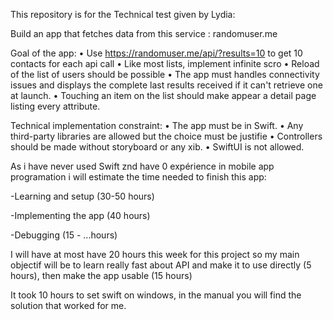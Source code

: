 This repository is for the Technical test given by Lydia:

Build an app that fetches data from this service :
randomuser.me

Goal of the app:
• Use https://randomuser.me/api/?results=10 to get 10 contacts for each 
api call
• Like most lists, implement infinite scro
• Reload of the list of users should be possible
• The app must handles connectivity issues and displays the complete last 
results received if it can't retrieve one at launch.
• Touching an item on the list should make appear a detail page listing 
every attribute.

Technical implementation constraint:
• The app must be in Swift.
• Any third-party libraries are allowed but the choice must be justifie
• Controllers should be made without storyboard or any xib.
• SwiftUI is not allowed.

As i have never used Swift znd have 0 expérience in mobile app programation
i will estimate the time needed to finish this app:

-Learning and setup (30-50 hours)

-Implementing the app (40 hours)

-Debugging (15 - ...hours)

I will have at most have 20 hours this week for this project so my main objectif
will be to learn really fast about  API and make it to use directly (5 hours),
then make the app usable (15 hours)

It took 10 hours to set swift on windows, in the manual you will find the solution that worked for me.


